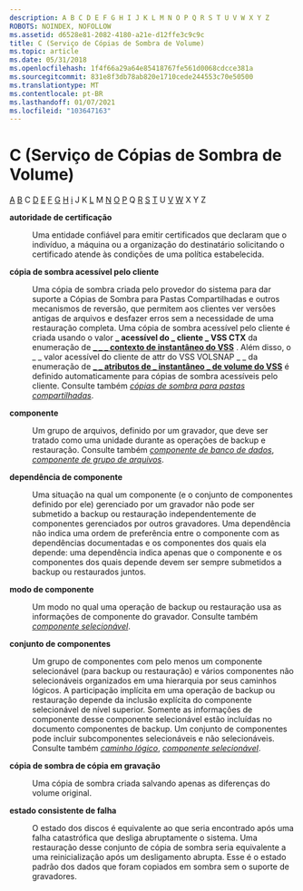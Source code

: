```yaml
---
description: A B C D E F G H I J K L M N O P Q R S T U V W X Y Z
ROBOTS: NOINDEX, NOFOLLOW
ms.assetid: d6528e81-2082-4180-a21e-d12ffe3c9c9c
title: C (Serviço de Cópias de Sombra de Volume)
ms.topic: article
ms.date: 05/31/2018
ms.openlocfilehash: 1f4f66a29a64e85418767fe561d0068cdcce381a
ms.sourcegitcommit: 831e8f3db78ab820e1710cede244553c70e50500
ms.translationtype: MT
ms.contentlocale: pt-BR
ms.lasthandoff: 01/07/2021
ms.locfileid: "103647163"
---
```

# <a name="c-volume-shadow-copy-service"></a>C (Serviço de Cópias de Sombra de Volume)

[A](vssgloss-a.md) [B](vssgloss-b.md) C [D](vssgloss-d.md) [E](vssgloss-e.md) [F](vssgloss-f.md) [G](vssgloss-g.md) [H](vssgloss-h.md) [i](vssgloss-i.md) J K [L](vssgloss-l.md) M [N](vssgloss-n.md) [O](vssgloss-o.md) [P](vssgloss-p.md) Q [R](vssgloss-r.md) [S](vssgloss-s.md) [T](vssgloss-t.md) U [V](vssgloss-v.md) [W](vssgloss-w.md) X Y Z

<dl> <dt>

<span id="base.vssgloss_certification_authority"></span><span id="BASE.VSSGLOSS_CERTIFICATION_AUTHORITY"></span>**autoridade de certificação**
</dt> <dd>

Uma entidade confiável para emitir certificados que declaram que o indivíduo, a máquina ou a organização do destinatário solicitando o certificado atende às condições de uma política estabelecida.

</dd> <dt>

<span id="base.vssgloss_client_accessible_shadow_copy"></span><span id="BASE.VSSGLOSS_CLIENT_ACCESSIBLE_SHADOW_COPY"></span>**cópia de sombra acessível pelo cliente**
</dt> <dd>

Uma cópia de sombra criada pelo provedor do sistema para dar suporte a Cópias de Sombra para Pastas Compartilhadas e outros mecanismos de reversão, que permitem aos clientes ver versões antigas de arquivos e desfazer erros sem a necessidade de uma restauração completa. Uma cópia de sombra acessível pelo cliente é criada usando o valor **\_ acessível do \_ cliente \_ VSS CTX** da enumeração de [**\_ \_ \_ contexto de instantâneo do VSS**](/windows/desktop/api/Vss/ne-vss-vss_snapshot_context) . Além disso, o \_ \_ valor acessível do cliente de attr do VSS VOLSNAP \_ \_ da enumeração de [**\_ \_ atributos de \_ instantâneo \_ de volume do VSS**](/windows/desktop/api/Vss/ne-vss-vss_volume_snapshot_attributes) é definido automaticamente para cópias de sombra acessíveis pelo cliente. Consulte também [*cópias de sombra para pastas compartilhadas*](vssgloss-s.md).

</dd> <dt>

<span id="base.vssgloss_component"></span><span id="BASE.VSSGLOSS_COMPONENT"></span>**componente**
</dt> <dd>

Um grupo de arquivos, definido por um gravador, que deve ser tratado como uma unidade durante as operações de backup e restauração. Consulte também [*componente de banco de dados*](vssgloss-d.md), [*componente de grupo de arquivos*](vssgloss-f.md).

</dd> <dt>

<span id="base.vssgloss_component_dependency"></span><span id="BASE.VSSGLOSS_COMPONENT_DEPENDENCY"></span>**dependência de componente**
</dt> <dd>

Uma situação na qual um componente (e o conjunto de componentes definido por ele) gerenciado por um gravador não pode ser submetido a backup ou restauração independentemente de componentes gerenciados por outros gravadores. Uma dependência não indica uma ordem de preferência entre o componente com as dependências documentadas e os componentes dos quais ela depende: uma dependência indica apenas que o componente e os componentes dos quais depende devem ser sempre submetidos a backup ou restaurados juntos.

</dd> <dt>

<span id="base.vssgloss_component_mode"></span><span id="BASE.VSSGLOSS_COMPONENT_MODE"></span>**modo de componente**
</dt> <dd>

Um modo no qual uma operação de backup ou restauração usa as informações de componente do gravador. Consulte também [*componente selecionável*](vssgloss-s.md).

</dd> <dt>

<span id="base.vssgloss_component_set"></span><span id="BASE.VSSGLOSS_COMPONENT_SET"></span>**conjunto de componentes**
</dt> <dd>

Um grupo de componentes com pelo menos um componente selecionável (para backup ou restauração) e vários componentes não selecionáveis organizados em uma hierarquia por seus caminhos lógicos. A participação implícita em uma operação de backup ou restauração depende da inclusão explícita do componente selecionável de nível superior. Somente as informações de componente desse componente selecionável estão incluídas no documento componentes de backup. Um conjunto de componentes pode incluir subcomponentes selecionáveis e não selecionáveis. Consulte também [*caminho lógico*](vssgloss-l.md), [*componente selecionável*](vssgloss-s.md).

</dd> <dt>

<span id="base.vssgloss_copy_on_write_shadow_copy"></span><span id="BASE.VSSGLOSS_COPY_ON_WRITE_SHADOW_COPY"></span>**cópia de sombra de cópia em gravação**
</dt> <dd>

Uma cópia de sombra criada salvando apenas as diferenças do volume original.

</dd> <dt>

<span id="base.vssgloss_crash_consistent_state"></span><span id="BASE.VSSGLOSS_CRASH_CONSISTENT_STATE"></span>**estado consistente de falha**
</dt> <dd>

O estado dos discos é equivalente ao que seria encontrado após uma falha catastrófica que desliga abruptamente o sistema. Uma restauração desse conjunto de cópia de sombra seria equivalente a uma reinicialização após um desligamento abrupta. Esse é o estado padrão dos dados que foram copiados em sombra sem o suporte de gravadores.

</dd> </dl>

 

 



